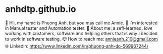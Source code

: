 # anhdtp.github.io
👋 Hii, my name is Phuong Anh, but you may call me Annie.
👀 I'm interested in Manual tester and Automation tester.
🌱 About me: a sefl-learned, love working with customers, software and helping others that is why I decided to work in software testing.
📪 How to reach me: annieanh.210@gmail.com
🌐 Linkedin: https://www.linkedin.com/in/phuong-anh-do-569967244/
